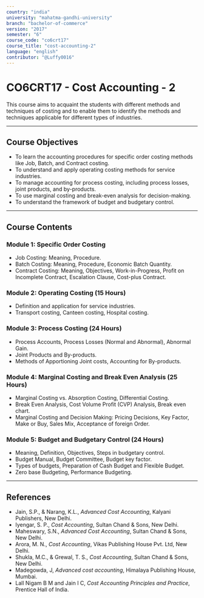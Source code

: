 ```yaml
---
country: "india"
university: "mahatma-gandhi-university"
branch: "bachelor-of-commerce"
version: "2017"
semester: "6"
course_code: "co6crt17"
course_title: "cost-accounting-2"
language: "english"
contributor: "@Luffy0016"
---
```

# CO6CRT17 - Cost Accounting - 2

This course aims to acquaint the students with different methods and techniques of costing and to enable them to identify the methods and techniques applicable for different types of industries.

---
## Course Objectives

* To learn the accounting procedures for specific order costing methods like Job, Batch, and Contract costing.
* To understand and apply operating costing methods for service industries.
* To manage accounting for process costing, including process losses, joint products, and by-products.
* To use marginal costing and break-even analysis for decision-making.
* To understand the framework of budget and budgetary control.

---
## Course Contents

### Module 1: Specific Order Costing 
* Job Costing: Meaning, Procedure.
* Batch Costing: Meaning, Procedure, Economic Batch Quantity.
* Contract Costing: Meaning, Objectives, Work-in-Progress, Profit on Incomplete Contract, Escalation Clause, Cost-plus Contract.

### Module 2: Operating Costing (15 Hours)
* Definition and application for service industries.
* Transport costing, Canteen costing, Hospital costing.

### Module 3: Process Costing (24 Hours)
* Process Accounts, Process Losses (Normal and Abnormal), Abnormal Gain.
* Joint Products and By-products.
* Methods of Apportioning Joint costs, Accounting for By-products.

### Module 4: Marginal Costing and Break Even Analysis (25 Hours)
* Marginal Costing vs. Absorption Costing, Differential Costing.
* Break Even Analysis, Cost Volume Profit (CVP) Analysis, Break even chart.
* Marginal Costing and Decision Making: Pricing Decisions, Key Factor, Make or Buy, Sales Mix, Acceptance of foreign Order.

### Module 5: Budget and Budgetary Control (24 Hours)
* Meaning, Definition, Objectives, Steps in budgetary control.
* Budget Manual, Budget Committee, Budget key factor.
* Types of budgets, Preparation of Cash Budget and Flexible Budget.
* Zero base Budgeting, Performance Budgeting.

---
## References
* Jain, S.P., & Narang, K.L., *Advanced Cost Accounting*, Kalyani Publishers, New Delhi.
* Iyengar, S. P., *Cost Accounting*, Sultan Chand & Sons, New Delhi.
* Maheswary, S.N., *Advanced Cost Accounting*, Sultan Chand & Sons, New Delhi.
* Arora, M. N., *Cost Accounting*, Vikas Publishing House Pvt. Ltd, New Delhi.
* Shukla, M.C., & Grewal, T. S., *Cost Accounting*, Sultan Chand & Sons, New Delhi.
* Madegowda, J, *Advanced cost accounting*, Himalaya Publishing House, Mumbai.
* Lall Nigam B M and Jain I C, *Cost Accounting Principles and Practice*, Prentice Hall of India.
